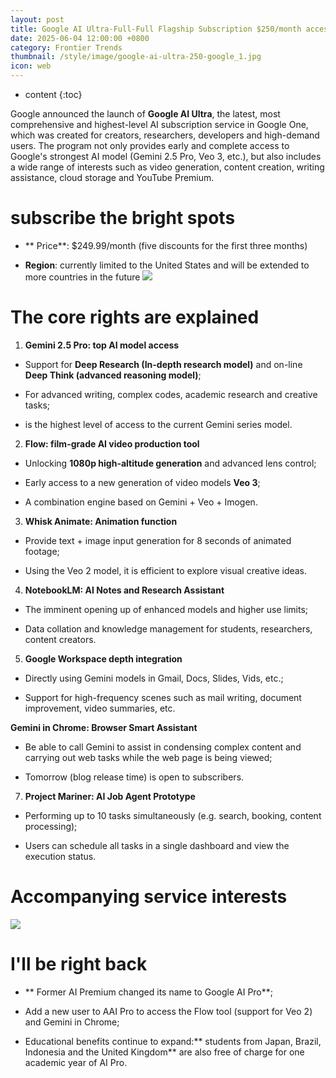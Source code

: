 ```yaml
---
layout: post
title: Google AI Ultra-Full-Full Flagship Subscription $250/month access to all Google top-level services
date: 2025-06-04 12:00:00 +0800
category: Frontier Trends
thumbnail: /style/image/google-ai-ultra-250-google_1.jpg
icon: web
---
```

* content
{:toc}

Google announced the launch of **Google AI Ultra**, the latest, most comprehensive and highest-level AI subscription service in Google One, which was created for creators, researchers, developers and high-demand users.
The program not only provides early and complete access to Google's strongest AI model (Gemini 2.5 Pro, Veo 3, etc.), but also includes a wide range of interests such as video generation, content creation, writing assistance, cloud storage and YouTube Premium.

#  **subscribe the bright spots**

- ** Price**: $249.99/month (five discounts for the first three months)

- **Region**: currently limited to the United States and will be extended to more countries in the future
![](https://assets-v2.circle.so/iygyphxorgmvb59synsyih0uob5m)

# The core rights are explained #
1. **Gemini 2.5 Pro: top AI model access**

- Support for **Deep Research (In-depth research model)** and on-line **Deep Think (advanced reasoning model)**;

- For advanced writing, complex codes, academic research and creative tasks;

- is the highest level of access to the current Gemini series model.

2. **Flow: film-grade AI video production tool**

- Unlocking **1080p high-altitude generation** and advanced lens control;

- Early access to a new generation of video models **Veo 3**;

- A combination engine based on Gemini + Veo + Imogen.

3. **Whisk Animate: Animation function**

- Provide text + image input generation for 8 seconds of animated footage;

- Using the Veo 2 model, it is efficient to explore visual creative ideas.

4. **NotebookLM: AI Notes and Research Assistant**

- The imminent opening up of enhanced models and higher use limits;

- Data collation and knowledge management for students, researchers, content creators.

5. **Google Workspace depth integration**

- Directly using Gemini models in Gmail, Docs, Slides, Vids, etc.;

- Support for high-frequency scenes such as mail writing, document improvement, video summaries, etc.

**Gemini in Chrome: Browser Smart Assistant**

- Be able to call Gemini to assist in condensing complex content and carrying out web tasks while the web page is being viewed;

- Tomorrow (blog release time) is open to subscribers.

7. **Project Mariner: AI Job Agent Prototype**

- Performing up to 10 tasks simultaneously (e.g. search, booking, content processing);

- Users can schedule all tasks in a single dashboard and view the execution status.

# Accompanying service interests
![](https://assets-v2.circle.so/jcios36c8jtv15hwvfrmwjfdonfm)
# I'll be right back #

- ** Former AI Premium changed its name to Google AI Pro**;

- Add a new user to AAI Pro to access the Flow tool (support for Veo 2) and Gemini in Chrome;

- Educational benefits continue to expand:** students from Japan, Brazil, Indonesia and the United Kingdom** are also free of charge for one academic year of AI Pro.


